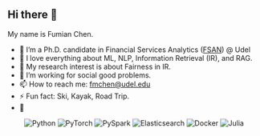 ## Hi there 👋


My name is Fumian Chen.

- 🔭 I’m a Ph.D. candidate in Financial Services Analytics ([FSAN](https://lerner.udel.edu/programs/phd-programs/financial-services-analytics-phd/)) @ Udel
- 🌱 I love everything about ML, NLP, Information Retrieval (IR), and RAG.
- 👯 My research interest is about Fairness in IR.
- 🤔 I’m working for social good problems.
- 📫 How to reach me: fmchen@udel.edu
- ⚡ Fun fact: Ski, Kayak, Road Trip.
- 💬

<p align="center">
  <img src="https://img.shields.io/badge/python-3776AB?style=for-the-badge&logo=python&logoColor=white" alt="Python" />
  <img src="https://img.shields.io/badge/pytorch-EE4C2C?style=for-the-badge&logo=pytorch&logoColor=white" alt="PyTorch" />
  <img src="https://img.shields.io/badge/pyspark-E25A1C?style=for-the-badge&logo=apache-spark&logoColor=white" alt="PySpark" />
  <img src="https://img.shields.io/badge/elasticsearch-005571?style=for-the-badge&logo=elasticsearch&logoColor=white" alt="Elasticsearch" />
  <img src="https://img.shields.io/badge/docker-2496ED?style=for-the-badge&logo=docker&logoColor=white" alt="Docker" />
  <img src="https://img.shields.io/badge/julia-9558B2?style=for-the-badge&logo=julia&logoColor=white" alt="Julia" />
</p>
